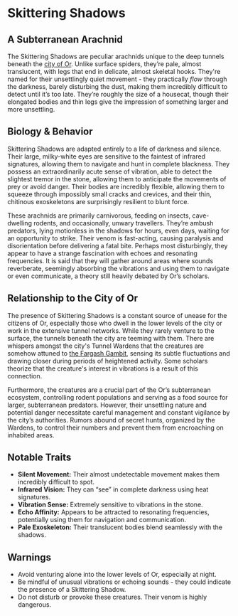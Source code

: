 # Skittering Shadows
## A Subterranean Arachnid

The Skittering Shadows are peculiar arachnids unique to the deep tunnels beneath the [city of Or](/geography/settlement/city/city-of-or.md). Unlike surface spiders, they’re pale, almost translucent, with legs that end in delicate, almost skeletal hooks. They're named for their unsettlingly quiet movement - they practically *flow* through the darkness, barely disturbing the dust, making them incredibly difficult to detect until it’s too late. They’re roughly the size of a housecat, though their elongated bodies and thin legs give the impression of something larger and more unsettling.

## Biology & Behavior

Skittering Shadows are adapted entirely to a life of darkness and silence. Their large, milky-white eyes are sensitive to the faintest of infrared signatures, allowing them to navigate and hunt in complete blackness. They possess an extraordinarily acute sense of vibration, able to detect the slightest tremor in the stone, allowing them to anticipate the movements of prey or avoid danger.  Their bodies are incredibly flexible, allowing them to squeeze through impossibly small cracks and crevices, and their thin, chitinous exoskeletons are surprisingly resilient to blunt force.

These arachnids are primarily carnivorous, feeding on insects, cave-dwelling rodents, and occasionally, unwary travellers. They’re ambush predators, lying motionless in the shadows for hours, even days, waiting for an opportunity to strike. Their venom is fast-acting, causing paralysis and disorientation before delivering a fatal bite.  Perhaps most disturbingly, they appear to have a strange fascination with echoes and resonating frequencies. It is said that they will gather around areas where sounds reverberate, seemingly absorbing the vibrations and using them to navigate or even communicate, a theory still heavily debated by Or’s scholars.

## Relationship to the City of Or

The presence of Skittering Shadows is a constant source of unease for the citizens of Or, especially those who dwell in the lower levels of the city or work in the extensive tunnel networks. While they rarely venture to the surface, the tunnels beneath the city are teeming with them.  There are whispers amongst the city's Tunnel Wardens that the creatures are somehow attuned to [the Fargash Gambit](/geography/settlement/city/city-of-or/the-fargash-gambit.md), sensing its subtle fluctuations and drawing closer during periods of heightened activity. Some scholars theorize that the creature's interest in vibrations is a result of this connection.

Furthermore, the creatures are a crucial part of the Or’s subterranean ecosystem, controlling rodent populations and serving as a food source for larger, subterranean predators. However, their unsettling nature and potential danger necessitate careful management and constant vigilance by the city’s authorities. Rumors abound of secret hunts, organized by the Wardens, to control their numbers and prevent them from encroaching on inhabited areas.

## Notable Traits

*   **Silent Movement:** Their almost undetectable movement makes them incredibly difficult to spot.
*   **Infrared Vision:** They can “see” in complete darkness using heat signatures.
*   **Vibration Sense:**  Extremely sensitive to vibrations in the stone.
*   **Echo Affinity:** Appears to be attracted to resonating frequencies, potentially using them for navigation and communication.
*   **Pale Exoskeleton:** Their translucent bodies blend seamlessly with the shadows.

## Warnings

*   Avoid venturing alone into the lower levels of Or, especially at night.
*   Be mindful of unusual vibrations or echoing sounds - they could indicate the presence of a Skittering Shadow.
*   Do not disturb or provoke these creatures. Their venom is highly dangerous.
